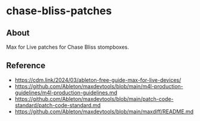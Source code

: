 # chase-bliss-patches

## About

Max for Live patches for Chase Bliss stompboxes.

## Reference

- <https://cdm.link/2024/03/ableton-free-guide-max-for-live-devices/>
- <https://github.com/Ableton/maxdevtools/blob/main/m4l-production-guidelines/m4l-production-guidelines.md>
- <https://github.com/Ableton/maxdevtools/blob/main/patch-code-standard/patch-code-standard.md>
- <https://github.com/Ableton/maxdevtools/blob/main/maxdiff/README.md>
